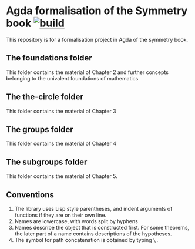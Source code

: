 # Agda formalisation of the Symmetry book [![build](https://github.com/UniMath/SymmetryBookFormalization/actions/workflows/ci.yaml/badge.svg?branch=master)](https://github.com/UniMath/SymmetryBookFormalization/actions/workflows/ci.yaml)

This repository is for a formalisation project in Agda of the symmetry book.

## The foundations folder

This folder contains the material of Chapter 2 and further concepts belonging to the univalent foundations of mathematics

## The the-circle folder

This folder contains the material of Chapter 3

## The groups folder

This folder contains the material of Chapter 4

## The subgroups folder

This folder contains the material of Chapter 5.

## Conventions

1. The library uses Lisp style parentheses, and indent arguments of functions if they are on their own line.
2. Names are lowercase, with words split by hyphens
3. Names describe the object that is constructed first. For some theorems, the later part of a name contains descriptions of the hypotheses. 
4. The symbol for path concatenation is obtained by typing `\.`
